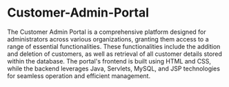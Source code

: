# Customer-Admin-Portal

The Customer Admin Portal is a comprehensive platform designed for administrators across various organizations, granting them access to a range of essential functionalities. These functionalities include the addition and deletion of customers, as well as retrieval of all customer details stored within the database. The portal's frontend is built using HTML and CSS, while the backend leverages Java, Servlets, MySQL, and JSP technologies for seamless operation and efficient management.
